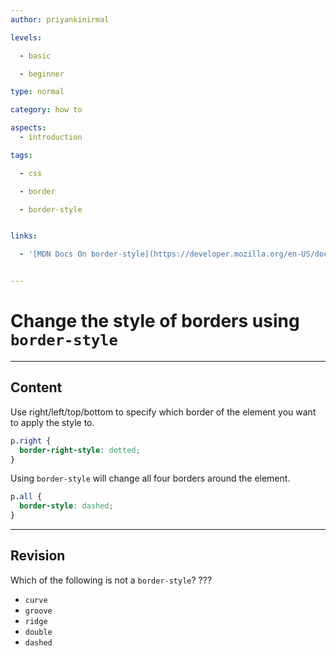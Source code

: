 ```yaml
---
author: priyankinirmal

levels:

  - basic

  - beginner

type: normal

category: how to

aspects:
  - introduction

tags:

  - css

  - border

  - border-style


links:

  - '[MDN Docs On border-style](https://developer.mozilla.org/en-US/docs/Web/CSS/border-style){website}'


---
```


# Change the style of borders using `border-style`

---
## Content

Use right/left/top/bottom to specify which border of the element you want to apply the style to.
```css
p.right {
  border-right-style: dotted;
}
```
Using `border-style` will change all four borders around the element.
```css
p.all {
  border-style: dashed;
}
```

---
## Revision

Which of the following is not a `border-style`? ???

* `curve`
* `groove`
* `ridge`
* `double`
* `dashed`
